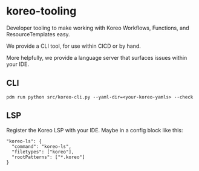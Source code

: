 # koreo-tooling

Developer tooling to make working with Koreo Workflows, Functions, and
ResourceTemplates easy.

We provide a CLI tool, for use within CICD or by hand.

More helpfully, we provide a language server that surfaces issues within your
IDE.


## CLI

    pdm run python src/koreo-cli.py --yaml-dir=<your-koreo-yamls> --check


## LSP

Register the Koreo LSP with your IDE. Maybe in a config block like this:

    "koreo-ls": {
      "command": "koreo-ls",
      "filetypes": ["koreo"],
      "rootPatterns": ["*.koreo"]
    }
